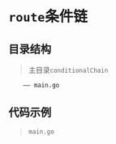 # `route`条件链
## 目录结构
> 主目录`conditionalChain`
```html
    —— main.go
```
## 代码示例
> `main.go`

```go

```
